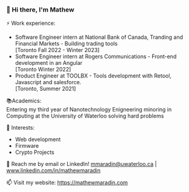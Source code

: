### 👋 Hi there, I'm Mathew

⚡ Work experience: <br>

- Software Engineer intern at National Bank of Canada, Tranding and Financial Markets - Building trading tools
  <br>[Toronto Fall 2022 - Winter 2023]
  <br>
- Software Engineer intern at Rogers Communications - Front-end development in an Angular
  <br>[Toronto Winter 2022]
  <br>
- Product Engineer at TOOLBX - Tools development with Retool, Javascript and salesforce.
  <br>[Toronto, Summer 2021]

📚Academics: <br>
Entering my third year of Nanotechnology Enigneering minoring in Computing at the University of Waterloo
solving hard problems

🌱 Interests:

- Web development
- Firmware
- Crypto Projects

💬 Reach me by email or LinkedIn! mmaradin@uwaterloo.ca | www.linkedin.com/in/mathewmaradin

📫 Visit my website: https://mathewmaradin.com

